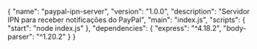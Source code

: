 {
  "name": "paypal-ipn-server",
  "version": "1.0.0",
  "description": "Servidor IPN para receber notificações do PayPal",
  "main": "index.js",
  "scripts": {
    "start": "node index.js"
  },
  "dependencies": {
    "express": "^4.18.2",
    "body-parser": "^1.20.2"
  }
}

